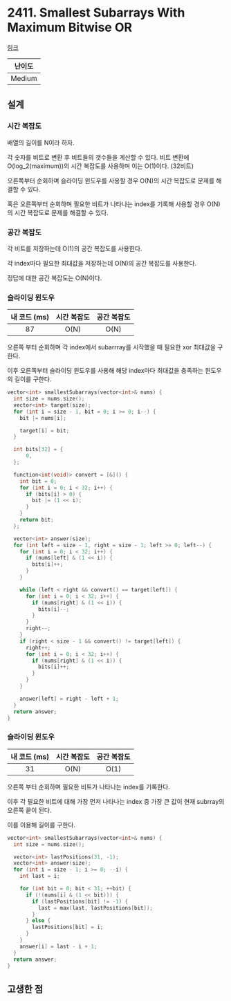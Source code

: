 # 2411. Smallest Subarrays With Maximum Bitwise OR

[링크](https://leetcode.com/problems/smallest-subarrays-with-maximum-bitwise-or/description/)

| 난이도 |
| :----: |
| Medium |

## 설계

### 시간 복잡도

배열의 길이를 N이라 하자.

각 숫자를 비트로 변환 후 비트들의 갯수들을 계산할 수 있다. 비트 변환에 O(log_2(maximum))의 시간 복잡도를 사용하며 이는 O(1)이다. (32비트)

오른쪽부터 순회하며 슬라이딩 윈도우를 사용할 경우 O(N)의 시간 복잡도로 문제를 해결할 수 있다.

혹은 오른쪽부터 순회하며 필요한 비트가 나타나는 index를 기록해 사용할 경우 O(N)의 시간 복잡도로 문제를 해결할 수 있다.

### 공간 복잡도

각 비트를 저장하는데 O(1)의 공간 복잡도를 사용한다.

각 index마다 필요한 최대값을 저장하는데 O(N)의 공간 복잡도를 사용한다.

정답에 대한 공간 복잡도는 O(N)이다.

### 슬라이딩 윈도우

| 내 코드 (ms) | 시간 복잡도 | 공간 복잡도 |
| :----------: | :---------: | :---------: |
|      87      |    O(N)     |    O(N)     |

오른쪽 부터 순회하며 각 index에서 subarrray를 시작했을 때 필요한 xor 최대값을 구한다.

이후 오른쪽부터 슬라이딩 윈도우를 사용해 해당 index마다 최대값을 충족하는 윈도우의 길이를 구한다.

```cpp
vector<int> smallestSubarrays(vector<int>& nums) {
  int size = nums.size();
  vector<int> target(size);
  for (int i = size - 1, bit = 0; i >= 0; i--) {
    bit |= nums[i];

    target[i] = bit;
  }

  int bits[32] = {
      0,
  };

  function<int(void)> convert = [&]() {
    int bit = 0;
    for (int i = 0; i < 32; i++) {
      if (bits[i] > 0) {
        bit |= (1 << i);
      }
    }
    return bit;
  };

  vector<int> answer(size);
  for (int left = size - 1, right = size - 1; left >= 0; left--) {
    for (int i = 0; i < 32; i++) {
      if (nums[left] & (1 << i)) {
        bits[i]++;
      }
    }

    while (left < right && convert() == target[left]) {
      for (int i = 0; i < 32; i++) {
        if (nums[right] & (1 << i)) {
          bits[i]--;
        }
      }
      right--;
    }
    if (right < size - 1 && convert() != target[left]) {
      right++;
      for (int i = 0; i < 32; i++) {
        if (nums[right] & (1 << i)) {
          bits[i]++;
        }
      }
    }

    answer[left] = right - left + 1;
  }
  return answer;
}
```

### 슬라이딩 윈도우

| 내 코드 (ms) | 시간 복잡도 | 공간 복잡도 |
| :----------: | :---------: | :---------: |
|      31      |    O(N)     |    O(1)     |

오른쪽 부터 순회하며 필요한 비트가 나타나는 index를 기록한다.

이후 각 필요한 비트에 대해 가장 먼저 나타나는 index 중 가장 큰 값이 현재 subrray의 오른쪽 끝이 된다.

이를 이용해 길이를 구한다.

```cpp
vector<int> smallestSubarrays(vector<int>& nums) {
  int size = nums.size();

  vector<int> lastPositions(31, -1);
  vector<int> answer(size);
  for (int i = size - 1; i >= 0; --i) {
    int last = i;

    for (int bit = 0; bit < 31; ++bit) {
      if (!(nums[i] & (1 << bit))) {
        if (lastPositions[bit] != -1) {
          last = max(last, lastPositions[bit]);
        }
      } else {
        lastPositions[bit] = i;
      }
    }
    answer[i] = last - i + 1;
  }
  return answer;
}
```


## 고생한 점
